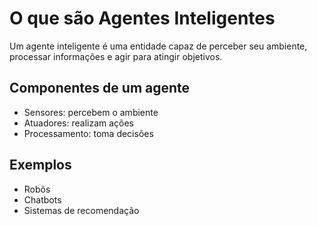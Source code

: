 # O que são Agentes Inteligentes

Um agente inteligente é uma entidade capaz de perceber seu ambiente, processar informações e agir para atingir objetivos.

## Componentes de um agente
- Sensores: percebem o ambiente
- Atuadores: realizam ações
- Processamento: toma decisões

## Exemplos
- Robôs
- Chatbots
- Sistemas de recomendação
